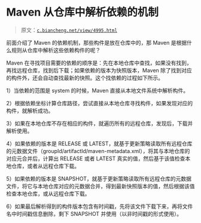 # Maven 从仓库中解析依赖的机制

> 原文：[`c.biancheng.net/view/4995.html`](http://c.biancheng.net/view/4995.html)

前面介绍了 Maven 的依赖机制，那些构件是放在仓库中的，那 Maven 是根据什么规则从仓库中解析这些依赖构件的呢？

Maven 在寻找项目需要的依赖的顺序是：先在本地仓库中查找，如果没有找到，再找远程仓库，找到后下载；如果依赖的版本为快照版本，Maven 除了找到对应的构件外，还会自动查找最新的快照。这个找依赖的过程如下所示。

1）当依赖的范围是 system 的时候，Maven 直接从本地文件系统中解析构件。

2）根据依赖坐标计算仓库路径，尝试直接从本地仓库寻找构件，如果发现对应的构件，就解析成功。

3）如果在本地仓库不存在相应的构件，就遍历所有的远程仓库，发现后，下载并解析使用。

4）如果依赖的版本是 RELEASE 或 LATEST，就基于更新策略读取所有远程仓库的元数据文件（groupId/artifactId/maven-metadata.xml），将其与本地仓库的对应元合并后，计算出 RELEASE 或者 LATEST 真实的值，然后基于该值检查本地仓库，或者从远程仓库下载。

5）如果依赖的版本是 SNAPSHOT，就基于更新策略读取所有远程仓库的元数据文件，将它与本地仓库对应的元数据合并，得到最新快照版本的值，然后根据该值检查本地仓库，或从远程仓库下载。

6）如果最后解析得到的构件版本包含有时间戳，先将该文件下载下来，再将文件名中时间戳信息删除，剩下 SNAPSHOT 并使用（以非时间戳的形式使用）。